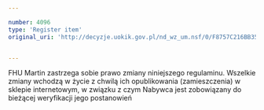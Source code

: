 ```yaml
---

number: 4096
type: 'Register item'
original_uri: 'http://decyzje.uokik.gov.pl/nd_wz_um.nsf/0/F8757C216BB35646C1257AD1002C5ACD?OpenDocument'


---
```


FHU Martin zastrzega sobie prawo zmiany niniejszego regulaminu. Wszelkie zmiany wchodzą w życie z chwilą ich opublikowania (zamieszczenia) w sklepie internetowym, w związku z czym Nabywca jest zobowiązany do bieżącej weryfikacji jego postanowień

